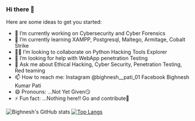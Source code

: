 ### Hi there 👋


Here are some ideas to get you started:

- 🔭 I’m currently working on Cybersecurity and Cyber Forensics
- 🌱 I’m currently learning XAMPP, Postgresql, Maltego, Armitage, Cobalt Strike
- 👨‍💻 I’m looking to collaborate on Python Hacking Tools Explorer
- 🤔 I’m looking for help with WebApp penetration Testing
- 💬 Ask me about Ethical Hacking, Cyber Security, Penetration Testing, Red teaming
- 📫 How to reach me: Instagram @bighnesh__pati_01 Facebook Bighnesh Kumar Pati
- 😄 Pronouns: ...Not Yet Given😏
- ⚡ Fun fact: ...Nothing here!! Go and contribute🧐



![Bighnesh's GitHub stats](https://github-readme-stats.vercel.app/api?username=bighneshpati&show_icons=true&theme=radical)
[![Top Langs](https://github-readme-stats.vercel.app/api/top-langs/?username=bighneshpati&layout=compact)](https://github.com/bighneshpati/github-readme-stats)
